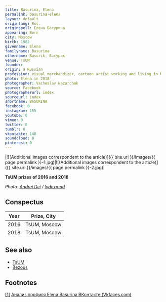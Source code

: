 ```yaml
---
title: Basurina, Elena
permalink: basurina-elena
layout: default
originlang: Rus.
originspell: Елена Басурина
appearing: Born
city: Moscow
birth: 1982
givenname: Elena
familyname: Basurina
othername: Basurik, Басурик
venue: TsUM
founder:
origin: a Russian
profession: visual merchandizer, cartoon artist working and living in Moscow
photo: Elena in 2018
photographer: Vacheslav Nazarchuk
source: Facebook
photographerurl: index
sourceurl: index
shortname: BASURINA
facebook: 0
instagram: 155
youtube: 0
vimeo: 0
twitter: 0
tumblr: 0
vkontakte: 148
soundcloud: 0
pinterest: 0
---
```


|![(Additional images correspondent to the article)]({{ site.url }}/images/{{ page.permalink }}-1.jpg)|![(Additional images correspondent to the article)]({{ site.url }}/images/{{ page.permalink }}-2.jpg)|

**TsUM prizes of 2016 and 2018**

*Photo: [Andrei Dei](index) / [Indexmod](index)*

## Сonspectus

|Year|Prize, City|
|-|-|
|2016|TsUM, Moscow|
|2018|TsUM, Moscow|

## See also

+ [TsUM](index)
+ [Bezous](bezous)

## Footnotes

[[1]](#a1) <span id="f1"></span> [Анализ профиля Elena Basurina ВКонтакте (Vkfaces.com)](https://vkfaces.com/vk/user/idbasurik)
